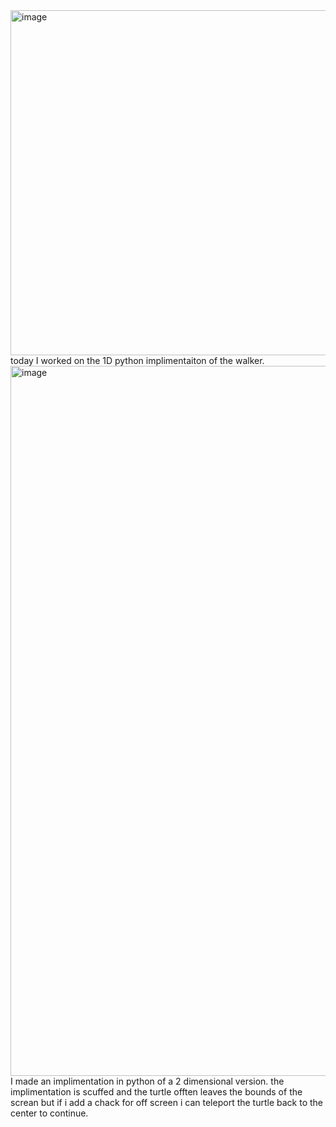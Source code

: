 <img width="552" alt="image" src="https://github.com/FantasticMrCat42/2023-2024/assets/129550102/712bd59d-98ed-4a88-ac96-cd633468b99d">
today I worked on the 1D python implimentaiton of the walker. 
<img width="1136" alt="image" src="https://github.com/FantasticMrCat42/2023-2024/assets/129550102/fb4e665a-3e15-4c80-9156-afd56053f336">
I made an implimentation in python of a 2 dimensional version. the implimentation is scuffed and the turtle offten leaves the bounds of the screan but if i add a chack for off screen i can teleport the turtle back to the center to continue.
